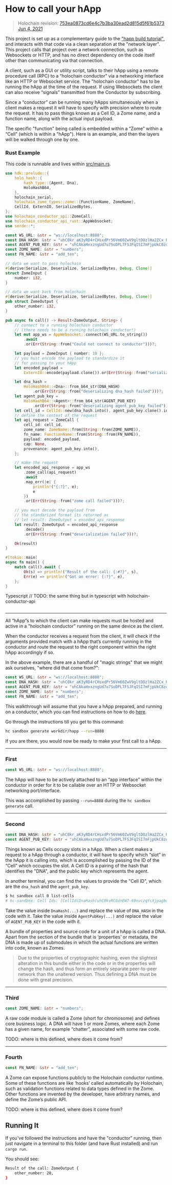 # How to call your hApp

> Holochain revision: [753ea0873cd6e4c7b3ba30ead2d815d5f61b5373 Jun 4, 2021](https://github.com/holochain/holochain/commits/753ea0873cd6e4c7b3ba30ead2d815d5f61b5373)

This project is set up as a complementary guide to the ["happ build tutorial"](https://github.com/holochain/happ-build-tutorial/tree/happ-client-call-tutorial), and interacts with that code via a clean separation at the "network layer". This project calls that project over a network connection, such as Websockets or HTTP, and has no direct dependency on the code itself other than communicating via that connection.

A client, such as a GUI or utility script, talks to their hApp using a remote procedure call (RPC) to a “holochain conductor” via a networking interface like an HTTP or Websocket service. The "holochain conductor" has to be running the hApp at the time of the request. If using Websockets the client can also receive “signals” transmitted from the Conductor by subscribing. 

Since a “conductor” can be running many hApps simultaneously when a client makes a request it will have to specify with precision where to route the request. It has to pass things known as a Cell ID, a Zome name, and a function name, along with the actual input payload.

The specific "function" being called is embedded within a “Zome” within a “Cell” (which is within a "hApp"). Here is an example, and then the layers will be walked through one by one.

### Rust Example

This code is runnable and lives within [src/main.rs](./src/main.rs).

```rust
use hdk::prelude::{
    holo_hash::{
        hash_type::{Agent, Dna},
        HoloHashB64,
    },
    holochain_serial,
    holochain_zome_types::zome::{FunctionName, ZomeName},
    CellId, ExternIO, SerializedBytes,
};
use holochain_conductor_api::ZomeCall;
use holochain_conductor_api_rust::AppWebsocket;
use serde::*;

const WS_URL: &str = "ws://localhost:8888";
const DNA_HASH: &str = "uhC0kr_aK3yRD4rCHsxdPr56Vm60ZwV9gltDOzlHa2ZCx_PYlUC07";
const AGENT_PUB_KEY: &str = "uhCAkaHxxzngUd7u7SoDPL7FSJFqISI7mFjpUkC8zov8p02nl-pAC";
const ZOME_NAME: &str = "numbers";
const FN_NAME: &str = "add_ten";

// data we want to pass holochain
#[derive(Serialize, Deserialize, SerializedBytes, Debug, Clone)]
struct ZomeInput {
    number: i32,
}

// data we want back from holochain
#[derive(Serialize, Deserialize, SerializedBytes, Debug, Clone)]
pub struct ZomeOutput {
    other_number: i32,
}

pub async fn call() -> Result<ZomeOutput, String> {
    // connect to a running holochain conductor
    // (there needs to be a running holochain conductor!)
    let mut app_ws = AppWebsocket::connect(WS_URL.to_string())
        .await
        .or(Err(String::from("Could not connect to conductor")))?;

    let payload = ZomeInput { number: 10 };
    // you must encode the payload to standardize it
    // for passing to your hApp
    let encoded_payload =
        ExternIO::encode(payload.clone()).or(Err(String::from("serialization of payload failed")))?;

    let dna_hash =
        HoloHashB64::<Dna>::from_b64_str(DNA_HASH)
            .or(Err(String::from("deserializing dna_hash failed")))?;
    let agent_pub_key =
        HoloHashB64::<Agent>::from_b64_str(AGENT_PUB_KEY)
            .or(Err(String::from("deserializing agent_pub_key failed")))?;
    let cell_id = CellId::new(dna_hash.into(), agent_pub_key.clone().into());
    // define the context of the request
    let api_request = ZomeCall {
        cell_id: cell_id,
        zome_name: ZomeName::from(String::from(ZOME_NAME)),
        fn_name: FunctionName::from(String::from(FN_NAME)),
        payload: encoded_payload,
        cap: None,
        provenance: agent_pub_key.into(),
    };

    // make the request
    let encoded_api_response = app_ws
        .zome_call(api_request)
        .await
        .map_err(|e| {
            println!("{:?}", e);
            e
        })
        .or(Err(String::from("zome call failed")))?;

    // you must decode the payload from
    // the standarized format its returned as
    // let result: ZomeOutput = encoded_api_response
    let result: ZomeOutput = encoded_api_response
        .decode()
        .or(Err(String::from("deserialization failed")))?;

    Ok(result)
}

#[tokio::main]
async fn main() {
    match call().await {
        Ok(s) => println!("Result of the call: {:#?}", s),
        Err(e) => println!("Got an error: {:?}", e),
    };
}
```

Typescript 
// TODO: the same thing but in typescript with holochain-conductor-api
```typescript

```

___
All “hApp”s to which the client can make requests must be hosted and active in a "holochain conductor" running on the same device as the client.

When the conductor receives a request from the client, it will check if the arguments provided match with a hApp that’s currently running in the conductor and route the request to the right component within the right hApp accordingly if so.

In the above example, there are a handful of "magic strings" that we might ask ourselves, "where did that come from?":
```rust
const WS_URL: &str = "ws://localhost:8888";
const DNA_HASH: &str = "uhC0kr_aK3yRD4rCHsxdPr56Vm60ZwV9gltDOzlHa2ZCx_PYlUC07";
const AGENT_PUB_KEY: &str = "uhCAkaHxxzngUd7u7SoDPL7FSJFqISI7mFjpUkC8zov8p02nl-pAC";
const ZOME_NAME: &str = "numbers";
const FN_NAME: &str = "add_ten";
```

This walkthrough will assume that you have a hApp prepared, and running on a conductor, which you can find instructions on how to do [here](https://github.com/holochain/happ-build-tutorial/tree/happ-client-call-tutorial).

Go through the instructions till you get to this command:
```bash
hc sandbox generate workdir/happ --run=8888
```

If you are there, you would now be ready to make your first call to a hApp.

___

### First
```rust
const WS_URL: &str = "ws://localhost:8888";
```

The hApp will have to be actively attached to an “app interface” within the conductor in order for it to be callable over an HTTP or Websocket networking port/interface. 

This was accomplished by passing `--run=8888` during the `hc sandbox generate` call.

___

### Second
```rust
const DNA_HASH: &str = "uhC0kr_aK3yRD4rCHsxdPr56Vm60ZwV9gltDOzlHa2ZCx_PYlUC07";
const AGENT_PUB_KEY: &str = "uhCAkaHxxzngUd7u7SoDPL7FSJFqISI7mFjpUkC8zov8p02nl-pAC";
```

Things known as Cells occupy slots in a hApp. When a client makes a request to a hApp through a conductor, it will have to specify which “slot” in the hApp it is calling into, which is accomplished by passing the ID of the “Cell” which occupies the slot. A Cell ID is a pairing of the hash that identifies the "DNA", and the public key which represents the agent.

In another terminal, you can find the values to provide the "Cell ID", which are the `dna_hash` and the `agent_pub_key`.
```bash
$ hc sandbox call 0 list-cells
# hc-sandbox: Cell Ids: [CellId(DnaHash(uhC0kvRCGdnEW7-69nvczqYcXjpagbqilxeDw6mcLyEV9zscrxDPb), AgentPubKey(uhCAkZ-UqvaRMcBbLNuec8qT16YYLglkrluYQ3uDFn_iKVzP34IDa))]
```

Take the value inside `DnaHash(...)` and replace the value of `DNA_HASH` in the code with it. Take the value inside `AgentPubKey(...)` and replace the value of `AGENT_PUB_KEY` in the code with it.

A bundle of properties and source code for a unit of a hApp is called a DNA. Apart from the section of the bundle that is ‘properties’ or metadata, the DNA is made up of submodules in which the actual functions are written into code, known as Zomes. 

> Due to the properties of cryptographic hashing, even the slightest alteration in this bundle either in the code or in the properties will change the hash, and thus form an entirely separate peer-to-peer network than the unaltered version. Thus defining a DNA must be done with great precision.

___

### Third
```rust
const ZOME_NAME: &str = "numbers";
```

A raw code module is called a Zome (short for chromosome) and defines core business logic. A DNA will have 1 or more Zomes, where each Zome has a given name, for example “chatter”, associated with some raw code.

TODO: where is this defined, where does it come from?

___

### Fourth
```rust
const FN_NAME: &str = "add_ten";
```

A Zome can expose functions publicly to the Holochain conductor runtime. Some of these functions are like ‘hooks’ called automatically by Holochain, such as validation functions related to data types defined in the Zome. Other functions are invented by the developer, have arbitrary names, and define the Zome’s public API.

TODO: where is this defined, where does it come from?

## Running It

If you've followed the instructions and have the "conductor" running, then just navigate in a terminal to this folder (and have Rust installed) and run `cargo run`.

You should see:
```bash
Result of the call: ZomeOutput {
    other_number: 20,
}
```